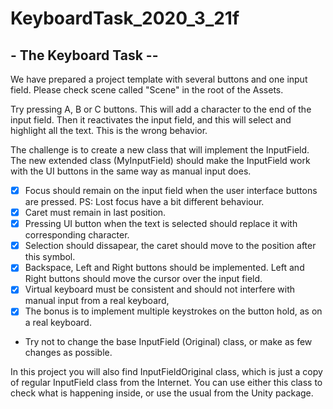 # KeyboardTask_2020_3_21f

## - The Keyboard Task --

We have prepared a project template with several buttons and one input field.
Please check scene called "Scene" in the root of the Assets.

Try pressing A, B or C buttons. This will add a character to the end of the input field.
Then it reactivates the input field, and this will select and highlight all the text.
This is the wrong behavior.

The challenge is to create a new class that will implement the InputField.
The new extended class (MyInputField) should make the InputField work with the UI buttons in the same way as manual input does.

- [X] Focus should remain on the input field when the user interface buttons are pressed. 
      PS: Lost focus have a bit different behaviour.
- [X] Caret must remain in last position.
- [X] Pressing UI button when the text is selected should replace it with corresponding character.
- [X] Selection should dissapear, the caret should move to the position after this symbol.
- [X] Backspace, Left and Right buttons should be implemented. Left and Right buttons should move the cursor over the input field.
- [X] Virtual keyboard must be consistent and should not interfere with manual input from a real keyboard,
- [X] The bonus is to implement multiple keystrokes on the button hold, as on a real keyboard.

* Try not to change the base InputField (Original) class, or make as few changes as possible.

In this project you will also find InputFieldOriginal class, which is just a copy of regular InputField class from the Internet.
You can use either this class to check what is happening inside, or use the usual from the Unity package.
